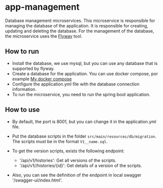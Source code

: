# app-management
Database management microservices.
This microservice is responsible for managing the database of the application. 
It is responsible for creating, updating and deleting the database.
For the management of the database, the microservice uses the [Flyway](https://flywaydb.org/) tool.

## How to run
- Install the database, we use mysql, but you can use any database that is supported by flyway.
- Create a database for the application. You can use docker compose, por example [My docker compose](https://github.com/ANGELVBR/my-core/blob/main/myApp/docker/docker-compose.yml)
- Configure the application.yml file with the database connection information.
- To run the microservice, you need to run the spring boot application.

## How to use
- By default, the port is 8001, but you can change it in the application.yml file.
- Put the database scripts in the folder `src/main/resources/db/migration`. The scripts must be in the format `V1__name.sql`.
- To get the version scripts, exists the following endpoint:
    * '/api/v1/histories': Get all versions of the scripts.
    * '/api/v1//histories/{id}': Get details of a version of the scripts.
  
- Also, you can see the definition of the endpoint in local swagger '/swagger-ui/index.html'.







 
